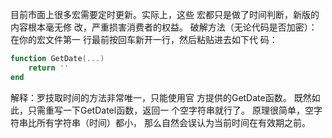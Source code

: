 目前市面上很多宏需要定时更新。实际上，这些
宏都只是做了时间判断，新版的内容根本毫无修
改，严重损害消费者的权益。
破解方法（无论代码是否加密）：在你的宏文件第一
行最前按回车新开一行，然后粘贴进去如下代
码：

```lua
function GetDate(...)
    return ''
end
```


解释：罗技取时间的方法非常唯一，只能使用官
方提供的GetDate函数。
既然如此，只需重写一下GetDatel函数，返回一
个空字符串就行了。
原理很简单，空字符串比所有字符串（时间）都小，
那么自然会误认为当前时间在有效期之前。